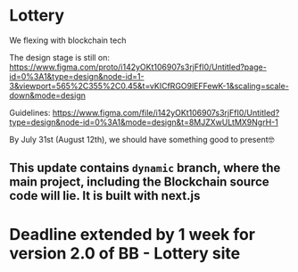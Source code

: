 # Lottery
We flexing with blockchain tech


The design stage is still on: https://www.figma.com/proto/i142yOKt106907s3rjFfI0/Untitled?page-id=0%3A1&type=design&node-id=1-3&viewport=565%2C355%2C0.45&t=vKICfRGO9lEFFewK-1&scaling=scale-down&mode=design

Guidelines: https://www.figma.com/file/i142yOKt106907s3rjFfI0/Untitled?type=design&node-id=0%3A1&mode=design&t=8MJZXwULtMX9NgrH-1

By July 31st (August 12th), we should have something good to present🤓
## This update contains `dynamic` branch, where the main project, including the Blockchain source code will lie. It is built with next.js

# Deadline extended by 1 week for version 2.0 of BB - Lottery site
